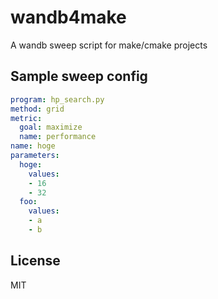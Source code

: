 # wandb4make

A wandb sweep script for make/cmake projects

## Sample sweep config
```yaml
program: hp_search.py
method: grid
metric:
  goal: maximize
  name: performance
name: hoge
parameters:
  hoge:
    values:
    - 16
    - 32
  foo:
    values:
    - a
    - b
```

## License
MIT
